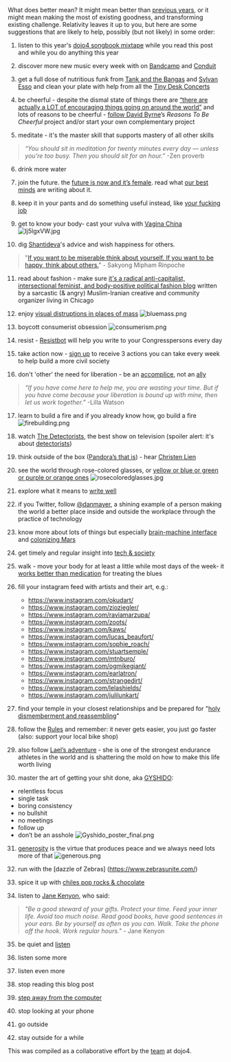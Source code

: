 What does better mean? It might mean better than [previous years](https://www.newyorker.com/culture/jia-tolentino/the-worst-year-ever-until-next-year), or it might mean making the most of existing goodness, and transforming existing challenge. Relativity leaves it up to you, but here are some suggestions that are likely to help, possibly (but not likely) in some order: 

1. listen to this year's [dojo4 songbook mixtape](https://www.mixcloud.com/BlackSwanSounds/all-systems-are-dojo-the-2017-dojo4-songbook-mixtape-produced-by-joel-davis/) while you read this post and while you do anything this year

2. discover more new music every week with on [Bandcamp](https://bandcamp.com/) and [Conduit](https://blog.conduitmusic.co/) 

3. get a full dose of nutritious funk from [Tank and the Bangas](https://youtu.be/QKzobTCIRDw) and [Sylvan Esso](https://www.youtube.com/watch?v=mhyD2qchkEw) and clean your plate with help from all the [Tiny Desk Concerts](https://www.npr.org/series/tiny-desk-concerts/)

4. be cheerful - despite the dismal state of things there are [“there are actually a LOT of encouraging things going on around the world”](http://davidbyrne.com/news/reasons-to-be-cheerful-talk) and lots of reasons to be cheerful - [follow David Byrne](https://www.instagram.com/p/BdaecgDlA1p/?taken-by=davidbyrneofficial)’s *Reasons To Be Cheerful* project and/or start your own complementary project

5. meditate - it's the master skill that supports mastery of all other skills
> *“You should sit in meditation for twenty minutes every day — unless you’re too busy. Then you should sit for an hour.”* -Zen proverb

6. drink more water

7.  join the future. the [future is now and it’s female](http://www.cnn.com/2017/12/14/opinions/2018-will-be-the-year-of-women-schnall/). read what [our best minds](http://rebeccasolnit.net/) are writing about it.

8. keep it in your pants and do something useful instead, like [your fucking job](https://www.mcsweeneys.net/articles/things-to-do-at-work-besides-showing-your-penis-to-coworkers)

9. get to know your body- cast your vulva with [Vagina China](https://www.vaginachina.org/)
![Ij5lgxVW.jpg](assets/b.jpeg)

10. dig [Shantideva](https://www.shambhala.com/authors/o-t/shantideva.html)'s advice and wish happiness for others. 
> "[If you want to be miserable think about yourself. If you want to be happy, think about others.](https://www.youtube.com/watch?v=CJRiG3Ngbxs)" - Sakyong Mipham Rinpoche

11. read about fashion - make sure [it's a radical anti-capitalist, intersectional feminist, and body-positive political fashion blog](http://www.joojooazad.com/) written by a sarcastic (& angry) Muslim-Iranian creative and community organizer living in Chicago

12. enjoy [visual distruptions in places of mass](http://carsondavisbrown.com/#/mass/)
![bluemass.png](assets/c.png)

13. boycott consumerist obsession 
![consumerism.png](assets/d.png) 

14. resist - [Resistbot](https://resist.bot/) will help you write to your Congresspersons every day

15. take action now - [sign up](https://www.thenation.com/take-action/) to receive 3 actions you can take every week to help build a more civil society

16. don't 'other' the need for liberation - be an [accomplice](https://www.whiteaccomplices.org/), not an [ally](http://www.codepink.org/be_accomplices_not_allies) 
>*“If you have come here to help me, you are wasting your time. But if you have come because your liberation is bound up with mine, then let us work together.”* -Lilla Watson

17. learn to build a fire and if you already know how, go build a fire
![firebuilding.png](assets/e.png)

18. watch [The Detectorists](http://www.bbc.co.uk/programmes/b06l51nr),  the best show on television (spoiler alert: it's about [detectorists](http://www.dictionary.com/browse/detectorist))

19. think outside of the box ([Pandora’s that is](http://www.christenlien.com/about/)) - hear [Christen Lien](http://www.christenlien.com/music/)

20. see the world through rose-colored glasses, or [yellow or blue or green or purple or orange ones](https://rainbowoptx.com/)
![rosecoloredglasses.jpg](assets/f.jpeg) 

21. explore what it means to [write well](https://www.goodreads.com/review/show/2226986126)

22. if you Twitter, follow [@danmayer](https://twitter.com/danmayer), a shining example of a person making the world a better place inside and outside the workplace through the practice of technology

23. know more about lots of things but especially [brain-machine interface](https://waitbutwhy.com/2017/04/neuralink.html) and [colonizing Mars](https://waitbutwhy.com/2016/09/spacexs-big-fking-rocket-the-full-story.html)

24. get timely and regular insight into [tech & society](http://www.exponentialview.co/newsletter/)

25. walk - move your body for at least a little while most days of the week- it [works better than medication](https://www.theatlantic.com/health/archive/2014/03/for-depression-prescribing-exercise-before-medication/284587/) for treating the blues  

26. fill your instagram feed with artists and their art, e.g.: 
    * https://www.instagram.com/okudart/
    * https://www.instagram.com/zioziegler/
    * https://www.instagram.com/raviamarzupa/
    * https://www.instagram.com/zoots/
    * https://www.instagram.com/kaws/
    * https://www.instagram.com/lucas_beaufort/
    * https://www.instagram.com/sophie_roach/
    * https://www.instagram.com/stuartsemple/
    * https://www.instagram.com/mtnburo/
    * https://www.instagram.com/ogmikegiant/
    * https://www.instagram.com/earlatron/
    * https://www.instagram.com/strangedirt/
    * https://www.instagram.com/lelashields/
    * https://www.instagram.com/julilunkart/

27. find your temple in your closest relationships and be prepared for "[holy dismemberment and reassembling](https://alovinghealingspace.blogspot.com/2017/12/the-temple-of-human-intimacy.html)"

28. follow the [Rules](http://www.velominati.com/the-rules/) and remember: it never gets easier, you just go faster (also: support your local bike shop)

29. also follow [Lael’s adventure](https://laelwilcox.com/) - she is one of the strongest endurance athletes in the world and is shattering the mold on how to make this life worth living

30. master the art of getting your shit done, aka [GYSHIDO](https://gyshido.com/):
   * relentless focus
   * single task
   * boring consistency
   * no bullshit
   * no meetings
   * follow up
   * don’t be an asshole
![Gyshido_poster_final.png](assets/g.png) 

31. [generosity](http://little-startup-handbook.dojo4.com/be-generous) is the virtue that produces peace and we always need lots more of that
![generous.png](assets/h.png) 

32. run with the [dazzle of Zebras]
(https://www.zebrasunite.com/)

33. spice it up with [chiles pop rocks & chocolate](https://chuaochocolatier.com/firecracker.html)

34. listen to  [Jane Kenyon](https://www.brainpickings.org/2015/09/15/jane-kenyon-advice-on-writing/), who said:
> *"Be a good steward of your gifts. Protect your time. Feed your inner life. Avoid too much noise. Read good books, have good sentences in your ears. Be by yourself as often as you can. Walk. Take the phone off the hook. Work regular hours."* - Jane Kenyon

35. be quiet and [listen](http://little-startup-handbook.dojo4.com/listen-up)

36. listen some more

37. listen even more

38. stop reading this blog post

39. [step away from the computer](http://www.timewellspent.io/problem-solution/)

40. stop looking at your phone

41. go outside

42. stay outside for a while


This was compiled as a collaborative effort by the [team](http://dojo4.com/team) at dojo4. 